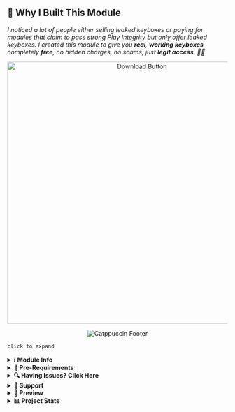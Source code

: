 ## 🚀 Why I Built This Module

*I noticed a lot of people either selling leaked keyboxes or paying for modules that claim to pass strong Play Integrity but only offer leaked keyboxes. I created this module to give you **real**, **working keyboxes** completely **free**, no hidden charges, no scams, just **legit access**. 🚫🔑*

<div align="center">
  <a href="https://t.me/MeowRedirect/201" target="_blank">
    <img src="DUMP/download.png" alt="Download Button" width="600" />
  </a>
</div>

<p align="center">
  <img src="https://raw.githubusercontent.com/catppuccin/catppuccin/main/assets/footers/gray0_ctp_on_line.svg?sanitize=true" alt="Catppuccin Footer" />
</p>

`click to expand`
<details>
<summary><strong>ℹ️ Module Info</strong></summary>

> **This module offers the following features:**  

- ✅ Updates `keybox.xml`  
- 🗽 Updates `target.txt` as per your TEE status  
- 🥷 Switch Shamiko modes (via module toggle)  
- 🛠️ Adds all custom ROM detection packages in the **SusFS path**  
- ⛔ Disables EU injector by default  
- ⛔ Disables Pixel ROM spoofing  
- 🔐 Spoofs encryption status  
- 🎭 Hides LSPosed logs  
- 🔑 Spoofs ROM release key  
- ⚙️ Updates SusFS config  
- 😋 Spoofs SE Linux status  
- 🕵️ Detects abnormal activity to help debug issues
- 🎨 More feature are there, check [WebUI](https://raw.githubusercontent.com/MeowDump/Integrity-Box/main/DUMP/9.jpg)

</details>

<details>
<summary><strong>🗽 Pre-Requirements</strong></summary>

> Please make sure you have the following **modules installed** before using this:

- [**Play Integrity Fix**](https://github.com/chiteroman/PlayIntegrityFix/releases)
- [**Tricky Store**](https://github.com/5ec1cff/TrickyStore/releases)
- If your kernel supports susfs, you should install it too; [**susfs4ksu**](https://github.com/sidex15/susfs4ksu-module/releases) (otherwise the module will skip the installation of susfs related parts)
</details>


<details>
<summary><strong>🔍 Having Issues? Click Here</strong></summary>

- Unable to grant root access to apps? `Disable` the IntegrityBox module, it will switch shamiko to `blacklist mode` and unhide the root
- Facing Bootloop? delete `/data/adb/shamiko/whitelist` file using adb / custom recovery
- Facing Bootloop? `disable`[Enable log watchlog](https://raw.githubusercontent.com/MeowDump/Integrity-Box/main/DUMP/lsposed.png)`toggle` from lsposed settings
- [Shamiko](https://t.me/LSPosed/292) does not work with magisk delta (kitsune mask)
- [Shamiko](https://t.me/LSPosed/292) only works with [Zygisk Next](https://github.com/Dr-TSNG/ZygiskNext/releases)
- Hide root properly if play integrity isn't passing for you. If you are using a custom rom, make sure you have disabled inbuilt gms spoofing. `How to disable it?` Well it depends on what rom you're using. Join your rom help group & ask `how to disable it` there.
- Switch to [Magisk Alpha](https://t.me/magiskalpha/683) if you're having integrity issue with official magisk.
</details>
<details>
<summary><strong>🔗 Support</strong></summary>

[![Support Group](https://ziadoua.github.io/m3-Markdown-Badges/badges/Telegram/telegram1.svg "Join our Telegram Group")](https://t.me/+NCWzd1G--UNmNDY1)  
[![PayPal Donate](https://ziadoua.github.io/m3-Markdown-Badges/badges/PayPal/paypal1.svg "Donate via PayPal")](https://paypal.me/TempMeow)

</details>


<details>
<summary><strong>🎨 Preview</strong></summary>

1. ![](https://raw.githubusercontent.com/MeowDump/Integrity-Box/main/DUMP/1.png)  
2. ![](https://raw.githubusercontent.com/MeowDump/Integrity-Box/main/DUMP/2.png)  
3. ![](https://raw.githubusercontent.com/MeowDump/Integrity-Box/main/DUMP/3.png)  
4. ![](https://raw.githubusercontent.com/MeowDump/Integrity-Box/main/DUMP/4.png)  
5. ![](https://raw.githubusercontent.com/MeowDump/Integrity-Box/main/DUMP/5.gif)  
6. ![](https://raw.githubusercontent.com/MeowDump/Integrity-Box/main/DUMP/6.gif)  
7. ![](https://raw.githubusercontent.com/MeowDump/Integrity-Box/main/DUMP/7.gif)  
8. ![](https://raw.githubusercontent.com/MeowDump/Integrity-Box/main/DUMP/8.png)  
9. ![](https://raw.githubusercontent.com/MeowDump/Integrity-Box/main/DUMP/9.jpg)  
10. ![](https://raw.githubusercontent.com/MeowDump/Integrity-Box/main/DUMP/10.png)

</details>


<details>
<summary><strong>📊 Project Stats</strong></summary>

[![GitHub Stars](https://m3-markdown-badges.vercel.app/stars/7/1/MeowDump/Integrity-Box)](https://github.com/MeowDump/Integrity-Box/stargazers)  
[![GitHub Issues](https://m3-markdown-badges.vercel.app/issues/1/1/MeowDump/Integrity-Box)](https://github.com/MeowDump/Integrity-Box/issues)  
[![GitHub Release](https://ziadoua.github.io/m3-Markdown-Badges/badges/Github/github3.svg)](https://github.com/MeowDump/Integrity-Box/releases)

</details>
